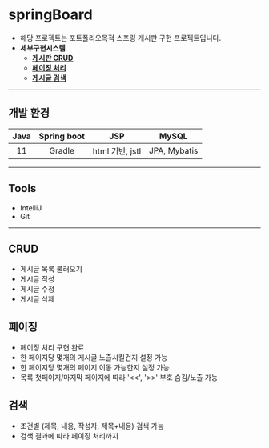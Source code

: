 # springBoard
* 해당 프로젝트는 포트폴리오목적 스프링 게시판 구현 프로젝트입니다.
* **세부구현시스템**
   * **[게시판 CRUD](#CRUD)**
   * **[페이징 처리](#페이징)**
   * **[게시글 검색](#검색)**

---
## 개발 환경

|    Java    |  Spring boot    |        JSP            |   MySQL       |
| :--------: | :--------:      |      :--------:       | :--------:    |
|     11     |     Gradle      |   html 기반, jstl      |  JPA, Mybatis |

---

## Tools
* IntelliJ
* Git

---
## CRUD
- 게시글 목록 불러오기
- 게시글 작성
- 게시글 수정
- 게시글 삭제

## 페이징
- 페이징 처리 구현 완료
- 한 페이지당 몇개의 게시글 노출시킬건지 설정 가능
- 한 페이지당 몇개의 페이지 이동 가능한지 설정 가능
- 목록 첫페이지/마지막 페이지에 따라 '<<', '>>' 부호 숨김/노출 가능

## 검색
- 조건별 (제목, 내용, 작성자, 제목+내용) 검색 가능
- 검색 결과에 따라 페이징 처리까지 
